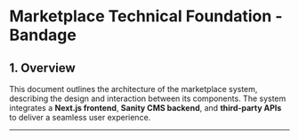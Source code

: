 # Marketplace Technical Foundation - Bandage

## 1. Overview

This document outlines the architecture of the marketplace system, describing the design and interaction between its components. The system integrates a **Next.js frontend**, **Sanity CMS backend**, and **third-party APIs** to deliver a seamless user experience.

---
